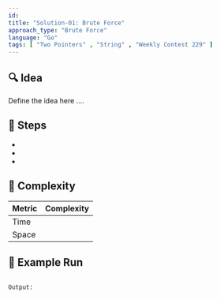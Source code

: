 ```yaml
---
id: 
title: "Solution-01: Brute Force"
approach_type: "Brute Force"
language: "Go"
tags: [ "Two Pointers" , "String" , "Weekly Contest 229" ]
---
```


## 🔍 Idea
Define the idea here ....

## 🧩 Steps
* 
*
*

## 🧮 Complexity
| Metric  |  Complexity |
|---------|-------------|
| Time    |             |
| Space   |             |

## 🧠 Example Run
```go

```
```bash
Output: 


```